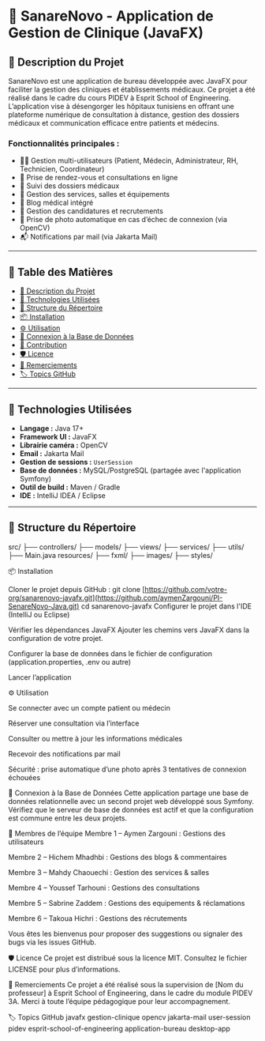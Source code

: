 # 🏥 SanareNovo - Application de Gestion de Clinique (JavaFX)

## 📖 Description du Projet

SanareNovo est une application de bureau développée avec JavaFX pour faciliter la gestion des cliniques et établissements médicaux.
Ce projet a été réalisé dans le cadre du cours PIDEV à Esprit School of Engineering. L’application vise à désengorger les hôpitaux tunisiens en offrant une plateforme numérique
de consultation à distance, gestion des dossiers médicaux et communication efficace entre patients et médecins.

### Fonctionnalités principales :

- 🧑‍⚕️ Gestion multi-utilisateurs (Patient, Médecin, Administrateur, RH, Technicien, Coordinateur)
- 📅 Prise de rendez-vous et consultations en ligne
- 📁 Suivi des dossiers médicaux
- 🏥 Gestion des services, salles et équipements
- 📰 Blog médical intégré
- 💼 Gestion des candidatures et recrutements
- 📸 Prise de photo automatique en cas d’échec de connexion (via OpenCV)
- 📬 Notifications par mail (via Jakarta Mail)

---

## 📑 Table des Matières

- [📖 Description du Projet](#-description-du-projet)
- [🧰 Technologies Utilisées](#-technologies-utilisées)
- [📁 Structure du Répertoire](#-structure-du-répertoire)
- [📦 Installation](#-installation)
- [⚙️ Utilisation](#️-utilisation)
- [🔗 Connexion à la Base de Données](#-connexion-à-la-base-de-données)
- [👥 Contribution](#-contribution)
- [🛡️ Licence](#️-licence)
- [🙏 Remerciements](#-remerciements)
- [🏷️ Topics GitHub](#-topics-github)

---

## 🧰 Technologies Utilisées

- **Langage :** Java 17+
- **Framework UI :** JavaFX
- **Librairie caméra :** OpenCV
- **Email :** Jakarta Mail
- **Gestion de sessions :** `UserSession`
- **Base de données :** MySQL/PostgreSQL (partagée avec l'application Symfony)
- **Outil de build :** Maven / Gradle
- **IDE :** IntelliJ IDEA / Eclipse

---

## 📁 Structure du Répertoire

src/
├── controllers/
├── models/
├── views/
├── services/
├── utils/
├── Main.java
resources/
├── fxml/
├── images/
├── styles/

📦 Installation

Cloner le projet depuis GitHub :
git clone [https://github.com/votre-org/sanarenovo-javafx.git](https://github.com/aymenZargouni/PI-SenareNovo-Java.git)
cd sanarenovo-javafx
Configurer le projet dans l'IDE (IntelliJ ou Eclipse)

Vérifier les dépendances JavaFX
Ajouter les chemins vers JavaFX dans la configuration de votre projet.

Configurer la base de données dans le fichier de configuration (application.properties, .env ou autre)

Lancer l’application

⚙️ Utilisation

Se connecter avec un compte patient ou médecin

Réserver une consultation via l’interface

Consulter ou mettre à jour les informations médicales

Recevoir des notifications par mail

Sécurité : prise automatique d’une photo après 3 tentatives de connexion échouées

🔗 Connexion à la Base de Données
Cette application partage une base de données relationnelle avec un second projet web développé sous Symfony.
Vérifiez que le serveur de base de données est actif et que la configuration est commune entre les deux projets.

👥 Membres de l’équipe
Membre 1 – Aymen Zargouni : Gestions des utilisateurs

Membre 2 – Hichem Mhadhbi : Gestions des blogs & commentaires

Membre 3 – Mahdy Chaouechi : Gestion des services & salles

Membre 4 – Youssef Tarhouni : Gestions des consultations

Membre 5 – Sabrine Zaddem : Gestions des equipements & réclamations

Membre 6 – Takoua Hichri : Gestions des récrutements

Vous êtes les bienvenus pour proposer des suggestions ou signaler des bugs via les issues GitHub.

🛡️ Licence
Ce projet est distribué sous la licence MIT.
Consultez le fichier LICENSE pour plus d’informations.

🙏 Remerciements
Ce projet a été réalisé sous la supervision de [Nom du professeur]
à Esprit School of Engineering, dans le cadre du module PIDEV 3A.
Merci à toute l’équipe pédagogique pour leur accompagnement.

🏷️ Topics GitHub
javafx gestion-clinique opencv jakarta-mail user-session pidev esprit-school-of-engineering application-bureau desktop-app

